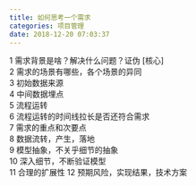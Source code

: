 ```yaml
---
title: 如何思考一个需求
categories: 项目管理
date: 2018-12-20 07:03:37
---
```



1 需求背景是啥？解决什么问题？证伪 [核心]  
2 需求的场景有哪些，各个场景的异同  
3 初始数据来源  
4 中间数据埋点  
5 流程运转  
6 流程运转的时间线拉长是否还符合需求  
7 需求的重点和次要点  
8 数据流转，产生，落地  
9 模型抽象，不关乎细节的抽象  
10 深入细节，不断验证模型  
11 合理的扩展性 
12 预期风险，实现结果，技术方案  